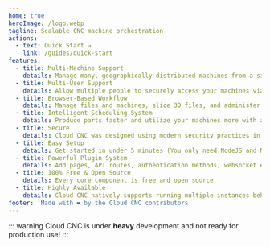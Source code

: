 ```yaml
---
home: true
heroImage: /logo.webp
tagline: Scalable CNC machine orchestration
actions:
  - text: Quick Start →
    link: /guides/quick-start
features:
  - title: Multi-Machine Support
    details: Manage many, geographically-distributed machines from a single place
  - title: Multi-User Support
    details: Allow multiple people to securely access your machines via a flexible role-based access control (RBAC) system
  - title: Browser-Based Workflow
    details: Manage files and machines, slice 3D files, and administer other users all from your browser
  - title: Intelligent Scheduling System
    details: Produce parts faster and utilize your machines more with an intelligent scheduling system
  - title: Secure
    details: Cloud CNC was designed using modern security practices in mind
  - title: Easy Setup
    details: Get started in under 5 minutes (You only need NodeJS and MongoDB)
  - title: Powerful Plugin System
    details: Add pages, API routes, authentication methods, websocket events, and more with the plugin system
  - title: 100% Free & Open Source
    details: Every core component is free and open source
  - title: Highly Available
    details: Cloud CNC natively supports running multiple instances behind a load-balancer - ideal for running in the cloud
footer: 'Made with ❤️ by the Cloud CNC contributors'
---
```


::: warning
Cloud CNC is under **heavy** development and not ready for production use!
:::